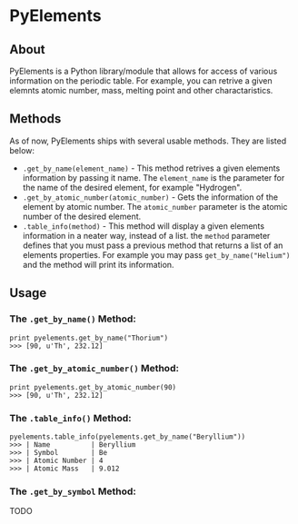 # PyElements

## About
PyElements is a Python library/module that allows for access of various information on the periodic table. For example, you can retrive a given elemnts atomic number, mass, melting point and other charactaristics.

## Methods
As of now, PyElements ships with several usable methods. They are listed below:
* `.get_by_name(element_name)` - This method retrives a given elements information by passing it name. The `element_name` is the parameter for the name of the desired element, for example "Hydrogen".
* `.get_by_atomic_number(atomic_number)` - Gets the information of the element by atomic number. The `atomic_number` parameter is the atomic number of the desired element.
* `.table_info(method)` - This method will display a given elements information in a neater way, instead of a list. the `method` parameter defines that you must pass a previous method that returns a list of an elements properties. For example you may pass `get_by_name("Helium")` and the method will print its information.

## Usage
### The `.get_by_name()` Method:
```
print pyelements.get_by_name("Thorium")
>>> [90, u'Th', 232.12]
```
### The `.get_by_atomic_number()` Method:
```
print pyelements.get_by_atomic_number(90)
>>> [90, u'Th', 232.12]
```

### The `.table_info()` Method:
```
pyelements.table_info(pyelements.get_by_name("Beryllium"))
>>> | Name          | Beryllium
>>> | Symbol        | Be
>>> | Atomic Number | 4
>>> | Atomic Mass   | 9.012
```

### The `.get_by_symbol` Method:
TODO
